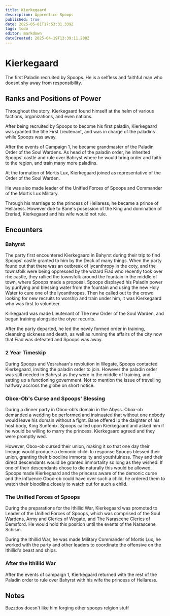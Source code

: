 ```yaml
---
title: Kierkegaard
description: Apprentice Spoops 
published: true
date: 2025-05-01T17:53:31.339Z
tags: todo
editor: markdown
dateCreated: 2025-04-19T13:39:11.288Z
---
```


# Kierkegaard
The first Paladin recruited by Spoops. He is a selfless and faithful man who doesnt shy away from responsibility. 


## Ranks and Positions of Power
Throughout the story, Kierkegaard found himself at the helm of various factions, organizations, and even nations. 

After being recruited by Spoops to become his first paladin, Kierkegaard was granted the title First Lieutenant, and was in charge of the paladins while Spoops was away.

After the events of Campaign 1, he became grandmaster of the Paladin Order of the Soul Wardens. As head of the paladin order, he inherited Spoops' castle and rule over Bahryst where he would bring order and faith to the region, and train many more paladins.

At the formation of Mortis Lux, Kierkegaard joined as representative of the Order of the Soul Warden. 

He was also made leader of the Unified Forces of Spoops and Commander of the Mortis Lux Military.

Through his marriage to the princess of Hellaress, he became a prince of Hellaress. However due to Bane's posession of the King and domination of Ereriad, Kierkegaard and his wife would not rule.



## Encounters

### Bahyrst
The party first encountered Kierkegaard in Bahyrst during their trip to find Spoops' castle granted to him by the Deck of many things. 
When the party found out that there was an outbreak of lycanthropy in the coty, and the townsfolk were being oppressed by the wizard Fiad who recently took over rhe castle, they rallied the townsfolk around the fountain in the middle of town, where Spoops made a proposal. Spoops displayed his Paladin power by purifying and blessing water from the fountain and using the new Holy Water to cure one of the lycanthropes. Then he called out to the crowd looking for new recruits to worship and train under him, it was Kierkegaard who was first to volunteer.

Kirkegaard was made Lieutenant of The new Order of the Soul Warden, and began training alongside the otyer recurits.

After the party departed, he led the newly formed order in training, cleansing sickness and death, as well as running the affairs of the city now that Fiad was defeated and Spoops was away. 

### 2 Year Timeskip
During Spoops and Vesrahaan's revolution in Wegate, Spoops contacted Kierkegaard, inviting the paladin order to join. However the paladin order was still needed in Bahryst as they were in the middle of training, and setting up a functioning government. Not to mention the issue of travelling halfway accross the globe on short notice.

### Obox-Ob's Curse and Spoops' Blessing
During a dinner party in Obox-ob's domain in the Abyss. Obox-ob demanded a wedding be performed and insinuated that without one nobody would leave his domain without a fight. Bane offered ip the daighter of his host body, King Sunfenix. Spoops called upon Kierkegaard and asked him if he would be willing to marry the princess. Kierkegaard agreed and they were promptly wed. 

However, Obox-ob cursed their union, making it so that one day their lineage would produce a demonic child. In response Spoops blessed their union, granting their bloodline immortality and youthfulness. They and their direct descendants would be granted immortality so long as they wished. If one of their descendants chose to die naturally this would be allowed. Spoops made Kierkegaard and the princess aware of the demonic curse and the influence Obox-ob could have over such a child, he ordered them to watch their bloodline closely to watch out for auch a child.

### The Unified Forces of Spoops
During the preparations for the Ithillid War, Kierkegaard was promoted to Leader of the Unified Forces of Spoops, which was comprised of the Soul Wardens, Army and Clerics of Wegate, and The Narascene Clerics of Demsford. He would hold this position until the events of the Narascene Schism. 

During the Ithillid War, he was made Military Commander of Mortis Lux, he worked with the party and other leaders to coordinate the offensive on the Ithillid's beast and ships.

### After the Ithillid War

After the events of campaign 1, Kierkegaard returned with the rest of the Paladin order to rule over Bahyrst with his wife the princess of Hellaress. 




## Notes
Bazzdos doesn't like him forging
other spoops relgion stuff